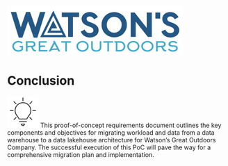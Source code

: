 ![Watsons](wxd-images/watsons-go-logo-small.png)

# Conclusion

![Watsons](wxd-images/poc-lightbulb.png)
This proof-of-concept requirements document outlines the key components and objectives for migrating workload and data from a data warehouse to a data lakehouse architecture for Watson’s Great Outdoors Company. The successful execution of this PoC will pave the way for a comprehensive migration plan and implementation.